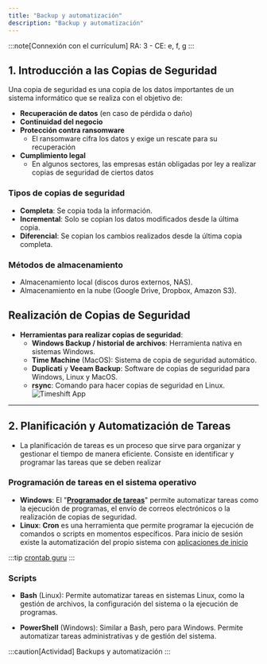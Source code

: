 ```yaml
---
title: "Backup y automatización"
description: "Backup y automatización"
---
```


:::note[Connexión con el currículum]
RA: 3 - CE: e, f, g
:::

## 1. Introducción a las Copias de Seguridad
  Una copia de seguridad es una copia de los datos importantes de un sistema informático que se realiza con el objetivo de:
    
  - **Recuperación de datos** (en caso de pérdida o daño)
  - **Continuidad del negocio**
  - **Protección contra ransomware**
    - El ransomware cifra los datos y exige un rescate para su recuperación
  - **Cumplimiento legal**
    -  En algunos sectores, las empresas están obligadas por ley a realizar copias de seguridad de ciertos datos
### Tipos de copias de seguridad
- **Completa**: Se copia toda la información.
- **Incremental**: Solo se copian los datos modificados desde la última copia.
- **Diferencial**: Se copian los cambios realizados desde la última copia completa.
### Métodos de almacenamiento
- Almacenamiento local (discos duros externos, NAS).
- Almacenamiento en la nube (Google Drive, Dropbox, Amazon S3).

## Realización de Copias de Seguridad
   - **Herramientas para realizar copias de seguridad**:
     - **Windows Backup / historial de archivos**: Herramienta nativa en sistemas Windows.
     - **Time Machine** (MacOS): Sistema de copia de seguridad automático.
     - **Duplicati** y **Veeam Backup**: Software de copias de seguridad para Windows, Linux y MacOS.
     - **rsync**: Comando para hacer copias de seguridad en Linux.
![Timeshift App](https://www.redeszone.net/app/uploads-redeszone.net/2017/10/TimeShift-Linux.png)
---

## 2. Planificación y Automatización de Tareas
   - La planificación de tareas es un proceso que sirve para organizar y gestionar el tiempo de manera eficiente. Consiste en identificar y programar las tareas que se deben realizar

### Programación de tareas en el sistema operativo

- **Windows**: El "**[Programador de tareas](../ut32-wintasks)**" permite automatizar tareas como la ejecución de programas, el envío de correos electrónicos o la realización de copias de seguridad.
- **Linux**: **Cron** es una herramienta que permite programar la ejecución de comandos o scripts en momentos específicos. Para inicio de sesión existe la automatización del propio sistema con [aplicaciones de inicio](../ut32-linuxtasks)
  
:::tip
[crontab guru](https://crontab.guru)
:::

### Scripts

- **Bash** (Linux): Permite automatizar tareas en sistemas Linux, como la gestión de archivos, la configuración del sistema o la ejecución de programas.

- **PowerShell** (Windows): Similar a Bash, pero para Windows. Permite automatizar tareas administrativas y de gestión del sistema.

:::caution[Actividad]
Backups y automatización
:::
